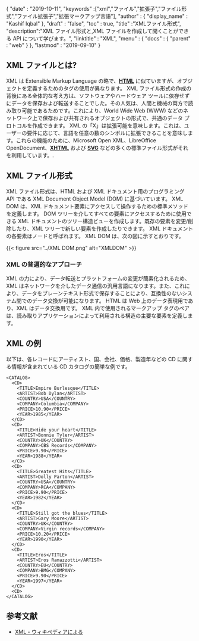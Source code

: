 {
  "date" : "2019-10-11",
  "keywords" :["xml","ファイル","拡張子","ファイル形式","ファイル拡張子","拡張マークアップ言語"],
  "author" : {
    "display_name" : "Kashif Iqbal"
},
  "draft" : "false",
  "toc" : true,
  "title" :"XMLファイル形式",
  "description":"XML ファイル形式と,XML ファイルを作成して開くことができる API について学びます。",
  "linktitle" : "XML",
  "menu" : {
    "docs" : {
      "parent" : "web"
}
},
  "lastmod" : "2019-09-10"
}

## XML ファイルとは?

XML は Extensible Markup Language の略で、**[HTML](/web/html/)** に似ていますが、オブジェクトを定義するためのタグの使用が異なります。 XML ファイル形式の作成の背後にある全体的な考え方は、ソフトウェアやハードウェア ツールに依存せずにデータを保存および転送することでした。その人気は、人間と機械の両方で読み取り可能であるためです。これにより、World Wide Web (WWW) などのネットワーク上で保存および共有されるオブジェクトの形式で、共通のデータ プロトコルを作成できます。 XML の「X」は拡張可能を意味します。これは、ユーザーの要件に応じて、言語を任意の数のシンボルに拡張できることを意味します。これらの機能のために、Microsoft Open XML、LibreOffice OpenDocument、**[XHTML](/web/xhtml/)** および **[SVG](/page-description-language/svg/)** などの多くの標準ファイル形式がそれを利用しています。.

## XML ファイル形式

XML ファイル形式は、HTML および XML ドキュメント用のプログラミング API である XML Document Object Model (DOM) に基づいています。 XML DOM は、XML ドキュメント要素にアクセスして操作するための標準メソッドを定義します。 DOM ツリーを介してすべての要素にアクセスするために使用できる XML ドキュメントのツリー構造ビューを作成します。既存の要素を変更/削除したり、XML ツリーで新しい要素を作成したりできます。 XML ドキュメントの各要素はノードと呼ばれます。 XML DOM は、次の図に示すとおりです。

{{< figure src="../XML DOM.png" alt="XMLDOM" >}}

### XML の普遍的なアプローチ

XML の力により、データ転送とプラットフォームの変更が簡素化されるため、XML はネットワークを介したデータ通信の汎用言語になります。また、これにより、データをプレーンテキスト形式で保存することにより、互換性のないシステム間でのデータ交換が可能になります。 HTML は Web 上のデータ表現用であり、XML はデータ交換用です。 XML 内で使用されるマークアップ タグのペアは、読み取りアプリケーションによって利用される構造の主要な要素を定義します。

## XML の例

以下は、各レコードにアーティスト、国、会社、価格、製造年などの CD に関する情報が含まれている CD カタログの簡単な例です。

```
<CATALOG>
  <CD>
    <TITLE>Empire Burlesque</TITLE>
    <ARTIST>Bob Dylan</ARTIST>
    <COUNTRY>USA</COUNTRY>
    <COMPANY>Columbia</COMPANY>
    <PRICE>10.90</PRICE>
    <YEAR>1985</YEAR>
  </CD>
  <CD>
    <TITLE>Hide your heart</TITLE>
    <ARTIST>Bonnie Tyler</ARTIST>
    <COUNTRY>UK</COUNTRY>
    <COMPANY>CBS Records</COMPANY>
    <PRICE>9.90</PRICE>
    <YEAR>1988</YEAR>
  </CD>
  <CD>
    <TITLE>Greatest Hits</TITLE>
    <ARTIST>Dolly Parton</ARTIST>
    <COUNTRY>USA</COUNTRY>
    <COMPANY>RCA</COMPANY>
    <PRICE>9.90</PRICE>
    <YEAR>1982</YEAR>
  </CD>
  <CD>
    <TITLE>Still got the blues</TITLE>
    <ARTIST>Gary Moore</ARTIST>
    <COUNTRY>UK</COUNTRY>
    <COMPANY>Virgin records</COMPANY>
    <PRICE>10.20</PRICE>
    <YEAR>1990</YEAR>
  </CD>
  <CD>
    <TITLE>Eros</TITLE>
    <ARTIST>Eros Ramazzotti</ARTIST>
    <COUNTRY>EU</COUNTRY>
    <COMPANY>BMG</COMPANY>
    <PRICE>9.90</PRICE>
    <YEAR>1997</YEAR>
  </CD>
  <CD>
</CATALOG>
```

## 参考文献

* [XML - ウィキペディアによる](https://en.wikipedia.org/wiki/XML)

